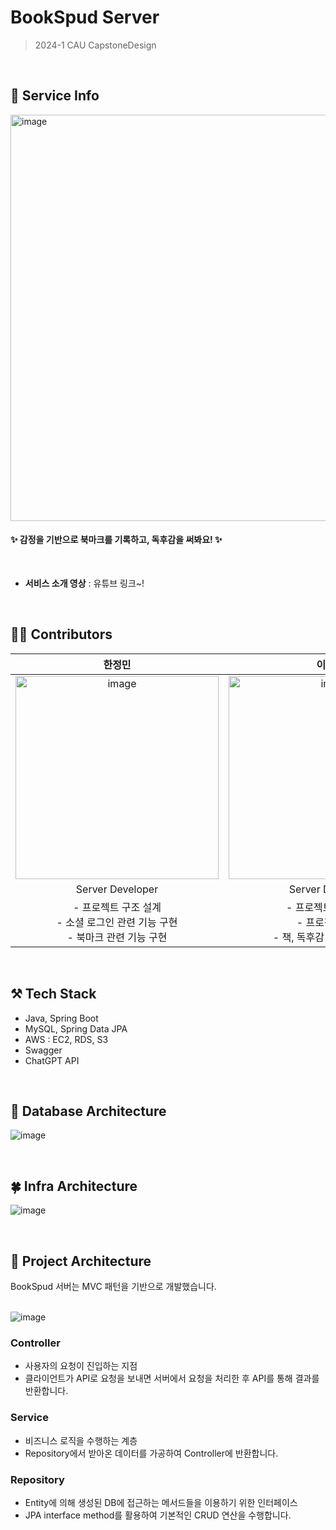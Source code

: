 # BookSpud Server
> 2024-1 CAU CapstoneDesign
<br/>


## 🥔 Service Info

<img width="650" alt="image" src="https://github.com/24-2-CapstoneDesign/Back_Spring/assets/80567210/cd2255d2-d8b4-4d6e-83ce-5725dd40bcee" />

<br/>

#### ✨ 감정을 기반으로 북마크를 기록하고, 독후감을 써봐요! ✨

<br/>

- **서비스 소개 영상** : 유튜브 링크~!

<br/>

## 👩‍💻 Contributors

| 한정민 | 이수은 |
|:--:|:--:|
|<img width="325" alt="image" src="https://github.com/24-2-CapstoneDesign/Back_Spring/assets/80567210/66ce2d03-95c6-4dc9-9e1d-bd469e0cb722" /> | <img width="325" alt="image" src="https://github.com/24-2-CapstoneDesign/Back_Spring/assets/80567210/55cd2230-cfda-46f5-892a-8e2908b3c5c1" />|
| Server Developer | Server Developer|
| - 프로젝트 구조 설계 <br/>- 소셜 로그인 관련 기능 구현 <br/>- 북마크 관련 기능 구현|- 프로젝트 구조 설계 <br/>- 프로젝트 배포 <br/>- 책, 독후감 관련 기능 구현|

<br/>


## ⚒️ Tech Stack
- Java, Spring Boot
- MySQL, Spring Data JPA
- AWS : EC2, RDS, S3
- Swagger
- ChatGPT API

<br/>


## 🌻 Database Architecture

![image](https://github.com/24-2-CapstoneDesign/Back_Spring/assets/80567210/28166a1c-d98a-459d-b3a7-dd1fced6c3ea)

<br/>


## 🍀 Infra Architecture

![image](https://github.com/24-2-CapstoneDesign/Back_Spring/assets/80567210/e8eac59e-6167-4889-9539-99fe4e7a6225)

<br/>

## 📝 Project Architecture

BookSpud 서버는 MVC 패턴을 기반으로 개발했습니다.
<br/><br/>

![image](https://github.com/24-2-CapstoneDesign/Back_Spring/assets/80567210/c9a04da8-8cab-48ee-89a7-e72496e512fb)


### Controller
- 사용자의 요청이 진입하는 지점
- 클라이언트가 API로 요청을 보내면 서버에서 요청을 처리한 후 API를 통해 결과를 반환합니다.

### Service
- 비즈니스 로직을 수행하는 계층
- Repository에서 받아온 데이터를 가공하여 Controller에 반환합니다.

### Repository
- Entity에 의해 생성된 DB에 접근하는 메서드들을 이용하기 위한 인터페이스
- JPA interface method를 활용하여 기본적인 CRUD 연산을 수행합니다.

<br/>
